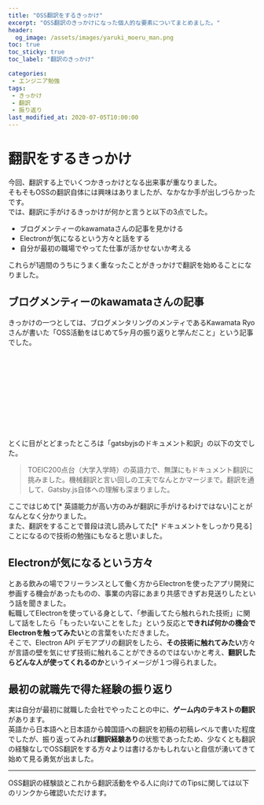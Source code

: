 ```yaml
---
title: "OSS翻訳をするきっかけ"
excerpt: "OSS翻訳のきっかけになった個人的な要素についてまとめました。"
header:
  og_image: /assets/images/yaruki_moeru_man.png
toc: true
toc_sticky: true
toc_label: "翻訳のきっかけ"

categories:
 - エンジニア勉強
tags:
 - きっかけ
 - 翻訳
 - 振り返り
last_modified_at: 2020-07-05T10:00:00
---
```


# 翻訳をするきっかけ
今回、翻訳する上でいくつかきっかけとなる出来事が重なりました。<br>
そもそもOSSの翻訳自体には興味はありましたが、なかなか手が出しづらかったです。<br>
では、翻訳に手がけるきっかけが何かと言うと以下の3点でした。

- ブログメンティーのkawamataさんの記事を見かける
- Electronが気になるという方々と話をする
- 自分が最初の職場でやってた仕事が活かせないか考える

これらが1週間のうちにうまく重なったことがきっかけで翻訳を始めることになりました。

## ブログメンティーのkawamataさんの記事

きっかけの一つとしては、ブログメンタリングのメンティであるKawamata Ryoさんが書いた「OSS活動をはじめて5ヶ月の振り返りと学んだこと」という記事でした。<br>

<div class="block-link"><div class="iframely-embed"><div class="iframely-responsive" style="height: 140px; padding-bottom: 0;"><a href="https://qiita.com/ryo2132/items/0ea06e93ac26f2c83736" data-iframely-url="//cdn.iframe.ly/sYCNYPD?iframe=card-small"></a></div></div><script async src="//cdn.iframe.ly/embed.js" charset="utf-8"></script></div><br>

とくに目がとどまったところは「gatsbyjsのドキュメント和訳」の以下の文でした。<br>
> TOEIC200点台（大学入学時）の英語力で、無謀にもドキュメント翻訳に挑みました。機械翻訳と言い回しの工夫でなんとかマージまで。翻訳を通して、Gatsby.js自体への理解も深まりました。

ここではじめて[* 英語能力が高い方のみが翻訳に手がけるわけではない]ことがなんとなく分かりました。<br>
また、翻訳をすることで普段は流し読みしてた[* ドキュメントをしっかり見る]ことになるので技術の勉強にもなると思いました。

## Electronが気になるという方々

とある飲みの場でフリーランスとして働く方からElectronを使ったアプリ開発に参画する機会があったものの、事業の内容にあまり共感できずお見送りしたという話を聞きました。<br>
転職してElectronを使っている身として、「参画してたら触れられた技術」に関して話をしたら「もったいないことをした」という反応と**できれば何かの機会でElectronを触ってみたい**との言葉をいただきました。<br>
そこで、Electron API デモアプリの翻訳をしたら、**その技術に触れてみたい**方々が言語の壁を気にせず技術に触れることができるのではないかと考え、**翻訳したらどんな人が使ってくれるのか**というイメージが１つ得られました。<br>

## 最初の就職先で得た経験の振り返り

実は自分が最初に就職した会社でやったことの中に、**ゲーム内のテキストの翻訳**があります。<br>
英語から日本語へと日本語から韓国語への翻訳を初稿の初稿レベルで書いた程度でしたが、振り返ってみれば**翻訳経験あり**の状態であったため、少なくとも翻訳の経験なしでOSS翻訳をする方々よりは書けるかもしれないと自信が湧いてきて始めて見る勇気が出ました。

<hr size="65px;">

OSS翻訳の経験談とこれから翻訳活動をやる人に向けてのTipsに関しては以下のリンクから確認いただけます。<br>

<div class="block-link"><div class="iframely-embed"><div class="iframely-responsive" style="height: 140px; padding-bottom: 0;"><a href="https://leeddhh.github.io/%25E3%2582%25A8%25E3%2583%25B3%25E3%2582%25B8%25E3%2583%258B%25E3%2582%25A2%25E5%258B%2589%25E5%25BC%25B7/oss-pr/" data-iframely-url="//cdn.iframe.ly/2oJ2iCx?iframe=card-small"></a></div></div><script async src="//cdn.iframe.ly/embed.js" charset="utf-8"></script></div><br>
